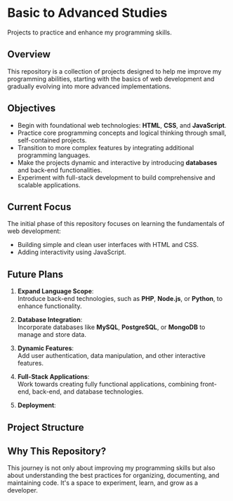 # Basic to Advanced Studies  
Projects to practice and enhance my programming skills.  

## Overview  
This repository is a collection of projects designed to help me improve my programming abilities, starting with the basics of web development and gradually evolving into more advanced implementations.  

## Objectives  
- Begin with foundational web technologies: **HTML**, **CSS**, and **JavaScript**.  
- Practice core programming concepts and logical thinking through small, self-contained projects.  
- Transition to more complex features by integrating additional programming languages.  
- Make the projects dynamic and interactive by introducing **databases** and back-end functionalities.  
- Experiment with full-stack development to build comprehensive and scalable applications.  

## Current Focus  
The initial phase of this repository focuses on learning the fundamentals of web development:  
- Building simple and clean user interfaces with HTML and CSS.  
- Adding interactivity using JavaScript.  

## Future Plans  
1. **Expand Language Scope**:  
   Introduce back-end technologies, such as **PHP**, **Node.js**, or **Python**, to enhance functionality.  

2. **Database Integration**:  
   Incorporate databases like **MySQL**, **PostgreSQL**, or **MongoDB** to manage and store data.  

3. **Dynamic Features**:  
   Add user authentication, data manipulation, and other interactive features.  

4. **Full-Stack Applications**:  
   Work towards creating fully functional applications, combining front-end, back-end, and database technologies.  

5. **Deployment**:  
   

## Project Structure  


## Why This Repository?  
This journey is not only about improving my programming skills but also about understanding the best practices for organizing, documenting, and maintaining code. It's a space to experiment, learn, and grow as a developer.
